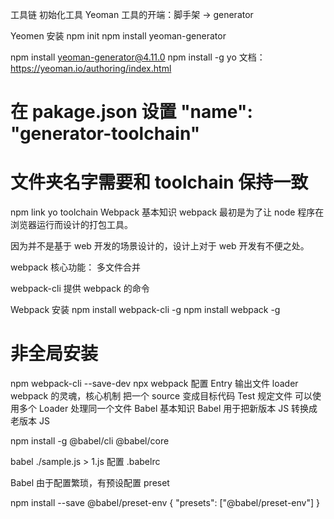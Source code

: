 工具链
初始化工具 Yeoman
工具的开端：脚手架 -> generator

Yeomen 安装
npm init
npm install yeoman-generator

npm install yeoman-generator@4.11.0
npm install -g yo
文档：https://yeoman.io/authoring/index.html

# 在 pakage.json 设置 "name": "generator-toolchain"

# 文件夹名字需要和 toolchain 保持一致

npm link
yo toolchain
Webpack 基本知识
webpack 最初是为了让 node 程序在浏览器运行而设计的打包工具。

因为并不是基于 web 开发的场景设计的，设计上对于 web 开发有不便之处。

webpack 核心功能： 多文件合并

webpack-cli 提供 webpack 的命令

Webpack 安装
npm install webpack-cli -g
npm install webpack -g

# 非全局安装

npm webpack-cli --save-dev
npx webpack
配置
Entry
输出文件
loader
webpack 的灵魂，核心机制
把一个 source 变成目标代码
Test 规定文件
可以使用多个 Loader 处理同一个文件
Babel 基本知识
Babel 用于把新版本 JS 转换成老版本 JS

npm install -g @babel/cli @babel/core

babel ./sample.js > 1.js
配置
.babelrc

Babel 由于配置繁琐，有预设配置 preset

npm install --save @babel/preset-env
{
"presets": ["@babel/preset-env"]
}
